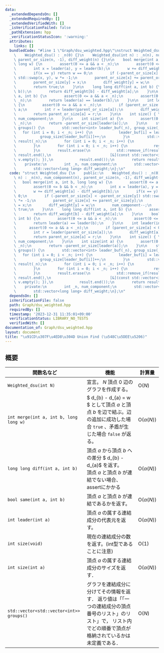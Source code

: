 ```yaml
---
data:
  _extendedDependsOn: []
  _extendedRequiredBy: []
  _extendedVerifiedWith: []
  _isVerificationFailed: false
  _pathExtension: hpp
  _verificationStatusIcon: ':warning:'
  attributes:
    links: []
  bundledCode: "#line 1 \"Graph/dsu_weighted.hpp\"\nstruct Weighted_dsu {\n    public:\n\
    \    Weighted_dsu() : _n(0) {}\n    Weighted_dsu(int n) : _n(n), num_component(n),\
    \ parent_or_size(n, -1), diff_weight(n) {}\n\n    bool merge(int a, int b, long\
    \ long w) {\n        assert(0 <= a && a < _n);\n        assert(0 <= b && b < _n);\n\
    \        int x = leader(a), y = leader(b);\n        w += diff_weight[a] - diff_weight[b];\n\
    \        if(x == y) return w == 0;\n        if (-parent_or_size[x] < -parent_or_size[y])\
    \ std::swap(x, y), w *= -1;\n        parent_or_size[x] += parent_or_size[y];\n\
    \        parent_or_size[y] = x;\n        diff_weight[y] = w;\n        num_component--;\n\
    \        return true;\n    }\n\n    long long diff(int a, int b) {\n        assert(same(a,\
    \ b));\n        return diff_weight[b] - diff_weight[a];\n    }\n\n    bool same(int\
    \ a, int b) {\n        assert(0 <= a && a < _n);\n        assert(0 <= b && b <\
    \ _n);\n        return leader(a) == leader(b);\n    }\n\n    int leader(int a)\
    \ {\n        assert(0 <= a && a < _n);\n        if (parent_or_size[a] < 0) return\
    \ a;\n        int r = leader(parent_or_size[a]);\n        diff_weight[a] += diff_weight[parent_or_size[a]];\n\
    \        return parent_or_size[a] = r;\n    }\n\n    int size() { \n        return\
    \ num_component;\n    }\n\n    int size(int a) {\n        assert(0 <= a && a <\
    \ _n);\n        return -parent_or_size[leader(a)];\n    }\n\n    std::vector<std::vector<int>>\
    \ groups() {\n        std::vector<int> leader_buf(_n), group_size(_n);\n     \
    \   for (int i = 0; i < _n; i++) {\n            leader_buf[i] = leader(i);\n \
    \           group_size[leader_buf[i]]++;\n        }\n        std::vector<std::vector<int>>\
    \ result(_n);\n        for (int i = 0; i < _n; i++) {\n            result[i].reserve(group_size[i]);\n\
    \        }\n        for (int i = 0; i < _n; i++) {\n            result[leader_buf[i]].push_back(i);\n\
    \        }\n        result.erase(\n            std::remove_if(result.begin(),\
    \ result.end(),\n                           [&](const std::vector<int>& v) { return\
    \ v.empty(); }),\n            result.end());\n        return result;\n    }\n\
    \    private:\n        int _n, num_component;\n        std::vector<int> parent_or_size;\n\
    \        std::vector<long long> diff_weight;\n};\n"
  code: "struct Weighted_dsu {\n    public:\n    Weighted_dsu() : _n(0) {}\n    Weighted_dsu(int\
    \ n) : _n(n), num_component(n), parent_or_size(n, -1), diff_weight(n) {}\n\n \
    \   bool merge(int a, int b, long long w) {\n        assert(0 <= a && a < _n);\n\
    \        assert(0 <= b && b < _n);\n        int x = leader(a), y = leader(b);\n\
    \        w += diff_weight[a] - diff_weight[b];\n        if(x == y) return w ==\
    \ 0;\n        if (-parent_or_size[x] < -parent_or_size[y]) std::swap(x, y), w\
    \ *= -1;\n        parent_or_size[x] += parent_or_size[y];\n        parent_or_size[y]\
    \ = x;\n        diff_weight[y] = w;\n        num_component--;\n        return\
    \ true;\n    }\n\n    long long diff(int a, int b) {\n        assert(same(a, b));\n\
    \        return diff_weight[b] - diff_weight[a];\n    }\n\n    bool same(int a,\
    \ int b) {\n        assert(0 <= a && a < _n);\n        assert(0 <= b && b < _n);\n\
    \        return leader(a) == leader(b);\n    }\n\n    int leader(int a) {\n  \
    \      assert(0 <= a && a < _n);\n        if (parent_or_size[a] < 0) return a;\n\
    \        int r = leader(parent_or_size[a]);\n        diff_weight[a] += diff_weight[parent_or_size[a]];\n\
    \        return parent_or_size[a] = r;\n    }\n\n    int size() { \n        return\
    \ num_component;\n    }\n\n    int size(int a) {\n        assert(0 <= a && a <\
    \ _n);\n        return -parent_or_size[leader(a)];\n    }\n\n    std::vector<std::vector<int>>\
    \ groups() {\n        std::vector<int> leader_buf(_n), group_size(_n);\n     \
    \   for (int i = 0; i < _n; i++) {\n            leader_buf[i] = leader(i);\n \
    \           group_size[leader_buf[i]]++;\n        }\n        std::vector<std::vector<int>>\
    \ result(_n);\n        for (int i = 0; i < _n; i++) {\n            result[i].reserve(group_size[i]);\n\
    \        }\n        for (int i = 0; i < _n; i++) {\n            result[leader_buf[i]].push_back(i);\n\
    \        }\n        result.erase(\n            std::remove_if(result.begin(),\
    \ result.end(),\n                           [&](const std::vector<int>& v) { return\
    \ v.empty(); }),\n            result.end());\n        return result;\n    }\n\
    \    private:\n        int _n, num_component;\n        std::vector<int> parent_or_size;\n\
    \        std::vector<long long> diff_weight;\n};\n"
  dependsOn: []
  isVerificationFile: false
  path: Graph/dsu_weighted.hpp
  requiredBy: []
  timestamp: '2023-12-31 11:35:01+09:00'
  verificationStatus: LIBRARY_NO_TESTS
  verifiedWith: []
documentation_of: Graph/dsu_weighted.hpp
layout: document
title: "\u91CD\u307F\u4ED8\u304D Union Find (\u548C\u5DEE\u5206)"
---
```


## 概要

| 関数名など   | 機能        | 計算量    |
| ------------|----------- | ------------- |
|`Weighted_dsu(int N)`|宣言。 $N$ 頂点 $0$ 辺のグラフを作成する。 | $\text{O} (N)$ | 
|`int merge(int a, int b, long long w)`| $ d_{b} - d_{a} = w $ として頂点 $a$ と頂点 $b$ を辺で結ぶ。辺の追加に成功した場合 `true` 、矛盾が生じた場合 `false` が返る。 | $\text{O} (\alpha(N))$ | 
|`long long diff(int a, int b)`| 頂点 $a$ から頂点 $b$ への差分 $ d_{b} - d_{a}$ を返す。<br> 頂点 $a$ と頂点 $b$ が連結でない場合、assertにかかる | $\text{O} (\alpha(N))$ |
|`bool same(int a, int b)`|頂点 $a$ と頂点 $b$ が連結であるかを返す。 | $\text{O} (\alpha(N))$ | 
|`int leader(int a)`|頂点 $a$ の属する連結成分の代表元を返す。| $\text{O} (\alpha(N))$ | 
|`int size(void)`|現在の連結成分の数を返す。(int型であることに注意)| $\text{O} (1)$ | 
|`int size(int a)`|頂点 $a$ の属する連結成分のサイズを返す．| $\text{O} (\alpha(N))$ | 
|`std::vector<std::vector<int>> groups()`|グラフを連結成分に分けてその情報を返す． 返り値は「「一つの連結成分の頂点番号のリスト」のリスト」で， リスト内でどの順番で頂点が格納されているかは未定義である．| $\text{O} (N)$ |
